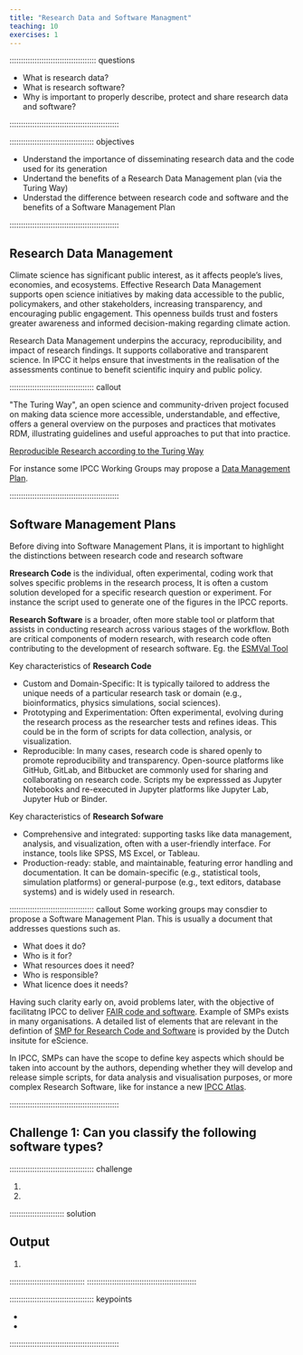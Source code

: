 ```yaml
---
title: "Research Data and Software Managment"
teaching: 10
exercises: 1
---
```


:::::::::::::::::::::::::::::::::::::: questions

- What is research data?
- What is research software?
- Why is important to properly describe, protect and share research data and software?
  
::::::::::::::::::::::::::::::::::::::::::::::::

::::::::::::::::::::::::::::::::::::: objectives

- Understand the importance of disseminating research data and the code used for its generation
- Undertand the benefits of a Research Data Management plan (via the Turing Way)
- Understad the difference between research code and software and the benefits of a Software Management Plan

::::::::::::::::::::::::::::::::::::::::::::::::


## Research Data Management

Climate science has significant public interest, as it affects people’s lives, economies, and ecosystems. Effective Research Data Management supports open science initiatives by making data accessible to the public, policymakers, and other stakeholders, increasing transparency, and encouraging public engagement. This openness builds trust and fosters greater awareness and informed decision-making regarding climate action.

Research Data Management underpins the accuracy, reproducibility, and impact of research findings. It supports collaborative and transparent science. In IPCC it helps ensure that investments in the realisation of the assessments continue to benefit scientific inquiry and public policy.

::::::::::::::::::::::::::::::::::::: callout

"The Turing Way", an open science and community-driven project focused on making data science more accessible, understandable, and effective, offers a general overview on the purposes and practices that motivates RDM, illustrating guidelines and useful approaches to put that into practice. 

[Reproducible Research according to the Turing Way](https://book.the-turing-way.org/reproducible-research/rdm) 

For instance some IPCC Working Groups may propose a [Data Management Plan](https://book.the-turing-way.org/reproducible-research/rdm/rdm-dmp).


::::::::::::::::::::::::::::::::::::::::::::::::

## Software Management Plans

Before diving into Software Management Plans, it is important to highlight the distinctions between research code and research software

**Rresearch Code** is the individual, often experimental, coding work that solves specific problems in the research process, It is often a custom solution developed for a specific research question or experiment. For instance the script used to generate one of the figures in the IPCC reports. 

**Research Software** is a broader, often more stable tool or platform that assists in conducting research across various stages of the workflow. Both are critical components of modern research, with research code often contributing to the development of research software. Eg. the [ESMVal Tool](https://esmvaltool.org/)

Key characteristics of **Research Code**

- Custom and Domain-Specific: It is typically tailored to address the unique needs of a particular research task or domain (e.g., bioinformatics, physics simulations, social sciences).
- Prototyping and Experimentation: Often experimental, evolving during the research process as the researcher tests and refines ideas. This could be in the form of scripts for data collection, analysis, or visualization.
- Reproducible: In many cases, research code is shared openly to promote reproducibility and transparency. Open-source platforms like GitHub, GitLab, and Bitbucket are commonly used for sharing and collaborating on research code. Scripts my be expresssed as Jupyter Notebooks and re-executed in Jupyter platforms like Jupyter Lab, Jupyter Hub or Binder.

Key characteristics of **Research Sofware**

- Comprehensive and integrated: supporting tasks like data management, analysis, and visualization, often with a user-friendly interface. For instance, tools like SPSS, MS Excel, or Tableau.
- Production-ready: stable, and maintainable, featuring error handling and documentation. It can be domain-specific (e.g., statistical tools, simulation platforms) or general-purpose (e.g., text editors, database systems) and is widely used in research.

::::::::::::::::::::::::::::::::::::: callout
Some working groups may consdier to propose a Software Management Plan. This is usually a document that addresses questions such as.

- What does it do?
- Who is it for?
- What resources does it need?
- Who is responsible?
- What licence does it needs?

Having such clarity early on, avoid problems later, with the objective of facilitatng IPCC to deliver [FAIR code and software](https://www.rug.nl/digital-competence-centre/research-data/research-software-management/fair-research-software?lang=en). Example of SMPs exists in many organisations. A detailed list of elements that are relevant in the defintion of [SMP for Research Code and Software](https://esciencecenter-digital-skills.github.io/research-software-support/modules/softwaremanagementplans/slides-smp) is provided by the Dutch insitute for eScience.

In IPCC, SMPs can have the scope to define key aspects which should be taken into account by the authors, depending whether they will develop and release simple scripts, for data analysis and visualisation purposes, or more complex Research Software, like for instance a new [IPCC Atlas](https://interactive-atlas.ipcc.ch/).

::::::::::::::::::::::::::::::::::::::::::::::::

## Challenge 1: Can you classify the following software types?
::::::::::::::::::::::::::::::::::::: challenge



1. 
2. 
:::::::::::::::::::::::: solution

## Output

1. 

:::::::::::::::::::::::::::::::::
::::::::::::::::::::::::::::::::::::::::::::::::

::::::::::::::::::::::::::::::::::::: keypoints

- 
- 

::::::::::::::::::::::::::::::::::::::::::::::::
